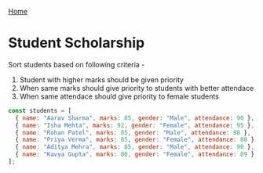 [Home](../../README.md)

# Student Scholarship

Sort students based on following criteria -
1. Student with higher marks should be given priority
2. When same marks should give priority to students with better attendace
3. When same attendace should give priority to female students



```js
const students = [
  { name: "Aarav Sharma", marks: 85, gender: "Male", attendance: 90 },
  { name: "Isha Mehta", marks: 92, gender: "Female", attendance: 95 },
  { name: "Rohan Patel", marks: 85, gender: "Male", attendance: 88 },
  { name: "Priya Verma", marks: 85, gender: "Female", attendance: 88 },
  { name: "Aditya Mehra", marks: 85, gender: "Male", attendance: 90 },
  { name: "Kavya Gupta", marks: 80, gender: "Female", attendance: 89 }
];
```
